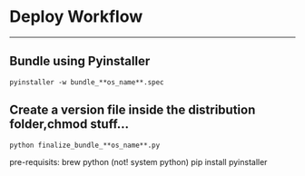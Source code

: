 
# Deploy Workflow
---
## Bundle using Pyinstaller
	pyinstaller -w bundle_**os_name**.spec

## Create a version file inside the distribution folder,chmod stuff...
	python finalize_bundle_**os_name**.py


pre-requisits:
brew python (not! system python)
pip install pyinstaller

